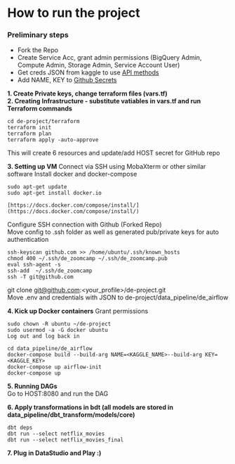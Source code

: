 # How to run the project

### Preliminary steps
* Fork the Repo  
* Create Service Acc, grant admin permissions (BigQuery Admin, Compute Admin, Storage Admin, Service Account User)  
* Get creds JSON from kaggle to use [API methods](https://www.kaggle.com/docs/api) 
* Add NAME, KEY to [Github Secrets](https://docs.github.com/en/actions/security-guides/encrypted-secrets)  

**1. Create Private keys, change terraform files (vars.tf)**  
**2. Creating Infrastructure - substitute vatiables in vars.tf and run Terraform commands**
```
cd de-project/terraform
terraform init
terraform plan
terraform apply -auto-approve
```
This will create 6 resources and update/add HOST secret for GitHub repo  

**3. Setting up VM**
Connect via SSH using MobaXterm or other similar software
Install docker and docker-compose
```
sudo apt-get update
sudo apt-get install docker.io

[https://docs.docker.com/compose/install/](https://docs.docker.com/compose/install/)
```

Configure SSH connection with Github (Forked Repo)  
Move config to .ssh folder as well as generated pub/private keys for auto authentication
```
ssh-keyscan github.com >> /home/ubuntu/.ssh/known_hosts
chmod 400 ~/.ssh/de_zoomcamp ~/.ssh/de_zoomcamp.pub
eval ssh-agent -s
ssh-add  ~/.ssh/de_zoomcamp
ssh -T git@github.com
```

git clone [git@github.com](mailto:git@github.com):<your_profile>/de-project.git  
Move .env and credentials with JSON to de-project/data_pipeline/de_airflow  

**4. Kick up Docker containers**
Grant permissions  
```
sudo chown -R ubuntu ~/de-project
sudo usermod -a -G docker ubuntu
Log out and log back in
```
```
cd data_pipeline/de_airflow
docker-compose build --build-arg NAME=<KAGGLE_NAME>--build-arg KEY=<KAGGLE_KEY>
docker-compose up airflow-init
docker-compose up
```
**5. Running DAGs**  
Go to HOST:8080 and run the DAG  

**6. Apply transformations in bdt (all models are stored in data_pipeline/dbt_transform/models/core)**
```
dbt deps
dbt run --select netflix_movies
dbt run --select netflix_movies_final
```

**7. Plug in DataStudio and Play :)**  






